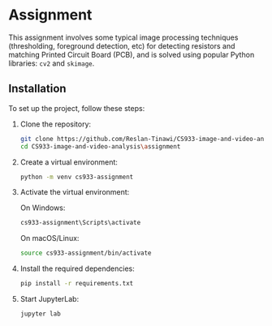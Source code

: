 # Assignment

This assignment involves some typical image processing techniques (thresholding, foreground detection, etc) for detecting resistors and matching Printed Circuit Board (PCB), and is solved using popular Python libraries: `cv2` and `skimage`.

## Installation

To set up the project, follow these steps:

1. Clone the repository:

   ```bash
   git clone https://github.com/Reslan-Tinawi/CS933-image-and-video-analysis.git
   cd CS933-image-and-video-analysis\assignment
   ```

2. Create a virtual environment:

   ```bash
   python -m venv cs933-assignment
   ```

3. Activate the virtual environment:

   On Windows:

   ```bash
   cs933-assignment\Scripts\activate
   ```

   On macOS/Linux:

   ```bash
   source cs933-assignment/bin/activate
   ```

4. Install the required dependencies:

   ```bash
   pip install -r requirements.txt
   ```

5. Start JupyterLab:

   ```bash
   jupyter lab
   ```
